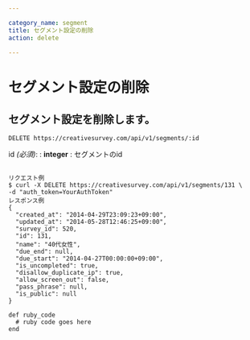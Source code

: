 ```yaml
---

category_name: segment
title: セグメント設定の削除
action: delete

---
```


# セグメント設定の削除

## セグメント設定を削除します。

`DELETE https://creativesurvey.com/api/v1/segments/:id`

id _(必須)_:
: __integer__
: セグメントのid

~~~

リクエスト例
$ curl -X DELETE https://creativesurvey.com/api/v1/segments/131 \
-d "auth_token=YourAuthToken"
レスポンス例
{
  "created_at": "2014-04-29T23:09:23+09:00",
  "updated_at": "2014-05-28T12:46:25+09:00",
  "survey_id": 520,
  "id": 131,
  "name": "40代女性",
  "due_end": null,
  "due_start": "2014-04-27T00:00:00+09:00",
  "is_uncompleted": true,
  "disallow_duplicate_ip": true,
  "allow_screen_out": false,
  "pass_phrase": null,
  "is_public": null
}

~~~

~~~
def ruby_code
  # ruby code goes here
end
~~~


